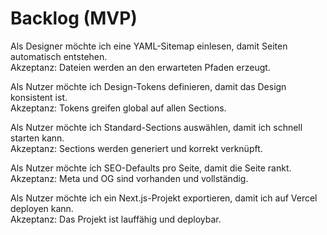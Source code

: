 [//]: # (10 – Backlog MVP)

[//]: # (Zweck: User Stories als Grundlage für Issues.)

[//]: # (Inhalt: Stories mit kurzer Akzeptanznotiz.)

[//]: # (Done: Jede Story ist in 1–2 Tagen umsetzbar.)

# Backlog (MVP)

Als Designer möchte ich eine YAML-Sitemap einlesen, damit Seiten automatisch entstehen.  
Akzeptanz: Dateien werden an den erwarteten Pfaden erzeugt.

Als Nutzer möchte ich Design-Tokens definieren, damit das Design konsistent ist.  
Akzeptanz: Tokens greifen global auf allen Sections.

Als Nutzer möchte ich Standard-Sections auswählen, damit ich schnell starten kann.  
Akzeptanz: Sections werden generiert und korrekt verknüpft.

Als Nutzer möchte ich SEO-Defaults pro Seite, damit die Seite rankt.  
Akzeptanz: Meta und OG sind vorhanden und vollständig.

Als Nutzer möchte ich ein Next.js-Projekt exportieren, damit ich auf Vercel deployen kann.  
Akzeptanz: Das Projekt ist lauffähig und deploybar.  

